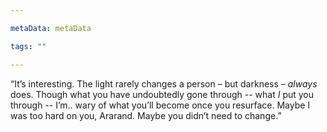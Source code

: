 ```yaml
---

metaData: metaData

tags: ""

---
```


“It’s interesting. The light rarely changes a person – but darkness – *always* does. Though what you have undoubtedly gone through -- what *I* put you through -- I’m.. wary of what you’ll become once you resurface. Maybe I was too hard on you, Ararand. Maybe you didn’t need to change.”